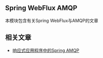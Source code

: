 ## Spring WebFlux AMQP

本模块包含有关Spring WebFlux与AMQP的文章

## 相关文章

+ [响应式应用程序中的Spring AMQP](docs/响应式应用程序中的SpringAMQP.md)